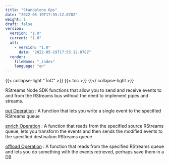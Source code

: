 ```yaml
---
title: "Standalone Ops"
date: "2022-05-19T17:55:12.078Z"
weight: 1
draft: false
version:
  version: "1.0"
  current: "1.0"
  all:
    - version: "1.0"
      date: "2022-05-19T17:55:12.078Z"
  render:
    fileName: "_index"
    language: "en"
---
```


{{< collapse-light "ToC" >}}
{{< toc  >}}
{{</ collapse-light >}}

RStreams Node SDK functions that allow you to send and receive events to and from the RStreams bus without the need to
implement pipes and streams.

[put Operation](./put)
: A function that lets you write a single event to the specified RStreams queue

[enrich Operation](./enrich)
: A function that reads from the specified source RStreams queue, lets you transform the events and then sends the 
modified events to the specified destination RStreams queue

[offload Operation](./offload)
: A function that reads from the specified RStreams queue and lets you do something with the events retrieved, perhaps save them in a DB